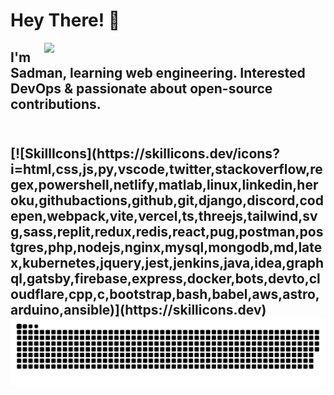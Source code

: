 # Hey There! 👋

<img align="right" width="450" src="https://github-readme-stats.vercel.app/api/?username=SADMAN30102001SAKIB&count_private=true&theme=tokyonight&showicons=true"/>

<h2>I'm Sadman, learning web engineering. Interested DevOps & passionate about open-source contributions.<h2/>
<br/>
[![SkillIcons](https://skillicons.dev/icons?i=html,css,js,py,vscode,twitter,stackoverflow,regex,powershell,netlify,matlab,linux,linkedin,heroku,githubactions,github,git,django,discord,codepen,webpack,vite,vercel,ts,threejs,tailwind,svg,sass,replit,redux,redis,react,pug,postman,postgres,php,nodejs,nginx,mysql,mongodb,md,latex,kubernetes,jquery,jest,jenkins,java,idea,graphql,gatsby,firebase,express,docker,bots,devto,cloudflare,cpp,c,bootstrap,bash,babel,aws,astro,arduino,ansible)](https://skillicons.dev)

<img src="https://github.com/SADMAN30102001SAKIB/SADMAN30102001SAKIB/blob/main/github-contribution-grid-snake.svg"/>
